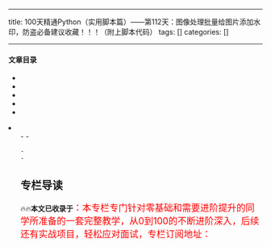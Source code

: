 
--- 
title:  100天精通Python（实用脚本篇）——第112天：图像处理批量给图片添加水印，防盗必备建议收藏！！！（附上脚本代码） 
tags: []
categories: [] 

---


#### 文章目录

  - 
  - 
  - 
  - 
  - 
  <li>
   <ul>
    - 
    - 
   
    - 
    - 
   


## 专栏导读

🔥🔥**本文已收录于**<font size="4" color="red">：本专栏专门针对零基础和需要进阶提升的同学所准备的一套完整教学，从0到100的不断进阶深入，后续还有实战项目，轻松应对面试，专栏订阅地址：</font>
